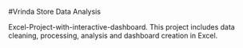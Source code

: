 #Vrinda Store Data Analysis


Excel-Project-with-interactive-dashboard.
This project includes data cleaning, processing, analysis and dashboard creation in Excel. 
